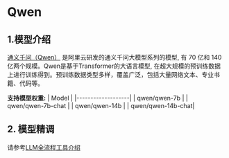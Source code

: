 # Qwen

## 1.模型介绍

[通义千问（Qwen）](https://arxiv.org/abs/2205.01068) 是阿里云研发的通义千问大模型系列的模型, 有 70 亿和 140 亿两个规模。Qwen是基于Transformer的大语言模型, 在超大规模的预训练数据上进行训练得到。预训练数据类型多样，覆盖广泛，包括大量网络文本、专业书籍、代码等。

**支持模型权重:**
| Model             |
|-------------------|
| qwen/qwen-7b      |
| qwen/qwen-7b-chat |
| qwen/qwen-14b     |
| qwen/qwen-14b-chat|

## 2. 模型精调
请参考[LLM全流程工具介绍](../README.md)

